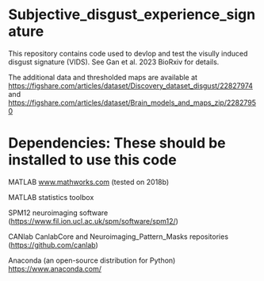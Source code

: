 # Subjective_disgust_experience_signature

This repository contains code used to devlop and test the visully induced disgust signature (VIDS). See Gan et al. 2023 BioRxiv for details.

The additional data and thresholded maps are available at https://figshare.com/articles/dataset/Discovery_dataset_disgust/22827974 and https://figshare.com/articles/dataset/Brain_models_and_maps_zip/22827950

# Dependencies: These should be installed to use this code

MATLAB www.mathworks.com (tested on 2018b)

MATLAB statistics toolbox

SPM12 neuroimaging software (https://www.fil.ion.ucl.ac.uk/spm/software/spm12/)

CANlab CanlabCore and Neuroimaging_Pattern_Masks repositories (https://github.com/canlab)

Anaconda (an open-source distribution for Python) https://www.anaconda.com/
